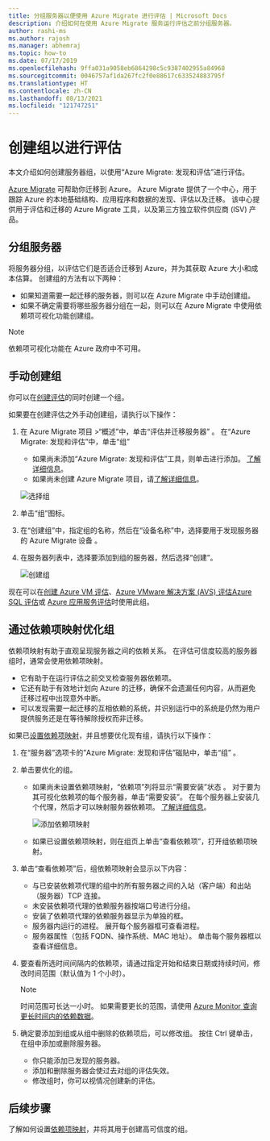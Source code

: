 ```yaml
---
title: 分组服务器以便使用 Azure Migrate 进行评估 | Microsoft Docs
description: 介绍如何在使用 Azure Migrate 服务运行评估之前分组服务器。
author: rashi-ms
ms.author: rajosh
ms.manager: abhemraj
ms.topic: how-to
ms.date: 07/17/2019
ms.openlocfilehash: 9ffa031a9058eb6864298c5c9387402955a84968
ms.sourcegitcommit: 0046757af1da267fc2f0e88617c633524883795f
ms.translationtype: HT
ms.contentlocale: zh-CN
ms.lasthandoff: 08/13/2021
ms.locfileid: "121747251"
---
```

# <a name="create-a-group-for-assessment"></a>创建组以进行评估

本文介绍如何创建服务器组，以使用“Azure Migrate: 发现和评估”进行评估。

[Azure Migrate](migrate-services-overview.md) 可帮助你迁移到 Azure。 Azure Migrate 提供了一个中心，用于跟踪 Azure 的本地基础结构、应用程序和数据的发现、评估以及迁移。 该中心提供用于评估和迁移的 Azure Migrate 工具，以及第三方独立软件供应商 (ISV) 产品。

## <a name="grouping-servers"></a>分组服务器

将服务器分组，以评估它们是否适合迁移到 Azure，并为其获取 Azure 大小和成本估算。 创建组的方法有以下两种：

- 如果知道需要一起迁移的服务器，则可以在 Azure Migrate 中手动创建组。
- 如果不确定需要将哪些服务器分组在一起，则可以在 Azure Migrate 中使用依赖项可视化功能创建组。 

> [!NOTE]
> 依赖项可视化功能在 Azure 政府中不可用。

## <a name="create-a-group-manually"></a>手动创建组

你可以在[创建评估](how-to-create-assessment.md)的同时创建一个组。

如果要在创建评估之外手动创建组，请执行以下操作：

1. 在 Azure Migrate 项目 >“概述”中，单击“评估并迁移服务器” 。 在“Azure Migrate: 发现和评估”中，单击“组” 
    - 如果尚未添加“Azure Migrate: 发现和评估”工具，则单击进行添加。 [了解详细信息](how-to-assess.md)。
    - 如果尚未创建 Azure Migrate 项目，请[了解详细信息](./create-manage-projects.md)。

    ![选择组](./media/how-to-create-a-group/select-groups.png)

2. 单击“组”图标。
3. 在“创建组”中，指定组的名称，然后在“设备名称”中，选择要用于发现服务器的 Azure Migrate 设备 。
4. 在服务器列表中，选择要添加到组的服务器，然后选择“创建”。

    ![创建组](./media/how-to-create-a-group/create-group.png)

现在可以在[创建 Azure VM 评估](how-to-create-assessment.md)、[Azure VMware 解决方案 (AVS) 评估](how-to-create-azure-vmware-solution-assessment.md)[Azure SQL 评估](how-to-create-azure-sql-assessment.md)或 [Azure 应用服务评估](how-to-create-azure-app-service-assessment.md)时使用此组。

## <a name="refine-a-group-with-dependency-mapping"></a>通过依赖项映射优化组

依赖项映射有助于直观呈现服务器之间的依赖关系。 在评估可信度较高的服务器组时，通常会使用依赖项映射。

- 它有助于在运行评估之前交叉检查服务器依赖项。
- 它还有助于有效地计划向 Azure 的迁移，确保不会遗漏任何内容，从而避免迁移过程中出现意外中断。
- 可以发现需要一起迁移的互相依赖的系统，并识别运行中的系统是仍然为用户提供服务还是在等待解除授权而非迁移。

如果已[设置依赖项映射](how-to-create-group-machine-dependencies.md)，并且想要优化现有组，请执行以下操作：

1. 在“服务器”选项卡的”Azure Migrate: 发现和评估”磁贴中，单击“组”  。
2. 单击要优化的组。
    - 如果尚未设置依赖项映射，“依赖项”列将显示“需要安装”状态 。 对于要为其可视化依赖项的每个服务器，单击“需要安装”。 在每个服务器上安装几个代理，然后才可以映射服务器依赖项。 [了解详细信息](how-to-create-group-machine-dependencies.md)。

        ![添加依赖项映射](./media/how-to-create-a-group/add-dependency-mapping.png)

    - 如果已设置依赖项映射，则在组页上单击“查看依赖项”，打开组依赖项映射。

3. 单击“查看依赖项”后，组依赖项映射会显示以下内容：

    - 与已安装依赖项代理的组中的所有服务器之间的入站（客户端）和出站（服务器）TCP 连接。
    - 未安装依赖项代理的依赖服务器按端口号进行分组。
    - 安装了依赖项代理的依赖服务器显示为单独的框。
    - 服务器内运行的进程。 展开每个服务器框可查看进程。
    - 服务器属性（包括 FQDN、操作系统、MAC 地址）。 单击每个服务器框以查看详细信息。

4. 要查看所选时间间隔内的依赖项，请通过指定开始和结束日期或持续时间，修改时间范围（默认值为 1 个小时）。

    > [!NOTE]
    > 时间范围可长达一小时。 如果需要更长的范围，请使用 [Azure Monitor 查询更长时间内的依赖数据](how-to-create-group-machine-dependencies.md)。

5. 确定要添加到组或从组中删除的依赖项后，可以修改组。 按住 Ctrl 键单击，在组中添加或删除服务器。

    - 你只能添加已发现的服务器。
    - 添加和删除服务器会使过去对组的评估失效。
    - 修改组时，你可以视情况创建新的评估。

## <a name="next-steps"></a>后续步骤

了解如何设置[依赖项映射](how-to-create-group-machine-dependencies.md)，并将其用于创建高可信度的组。